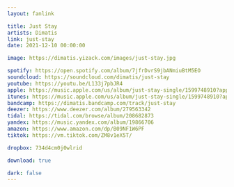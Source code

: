 ```yaml
---
layout: fanlink

title: Just Stay
artists: Dimatis
link: just-stay
date: 2021-12-10 00:00:00

image: https://dimatis.yizack.com/images/just-stay.jpg

spotify: https://open.spotify.com/album/7jfrDvrS9jbANmiuBtM5EO
soundcloud: https://soundcloud.com/dimatis/just-stay
youtube: https://youtu.be/L133j7pbJR4
apple: https://music.apple.com/us/album/just-stay-single/1599748910?app=music&ls=1
itunes: https://music.apple.com/us/album/just-stay-single/1599748910?app=itunes&ls=1
bandcamp: https://dimatis.bandcamp.com/track/just-stay
deezer: https://www.deezer.com/album/279563342
tidal: https://tidal.com/browse/album/208682873
yandex: https://music.yandex.com/album/19866706
amazon: https://www.amazon.com/dp/B09NF1W6PF
tiktok: https://vm.tiktok.com/ZM8v1eX5T/

dropbox: 734d4cm0j0wlrid

download: true

dark: false
---
```


